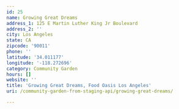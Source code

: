 ```yaml
---
id: 25
name: Growing Great Dreams
address_1: 125 E Martin Luther King Jr Boulevard
address_2: ''
city: Los Angeles
state: CA
zipcode: '90011'
phone: ''
latitude: '34.011177'
longitude: '-118.272696'
category: Community Garden
hours: []
website: ''
title: 'Growing Great Dreams, Food Oasis Los Angeles'
uri: /community-garden-from-staging-api/growing-great-dreams/

---
```

